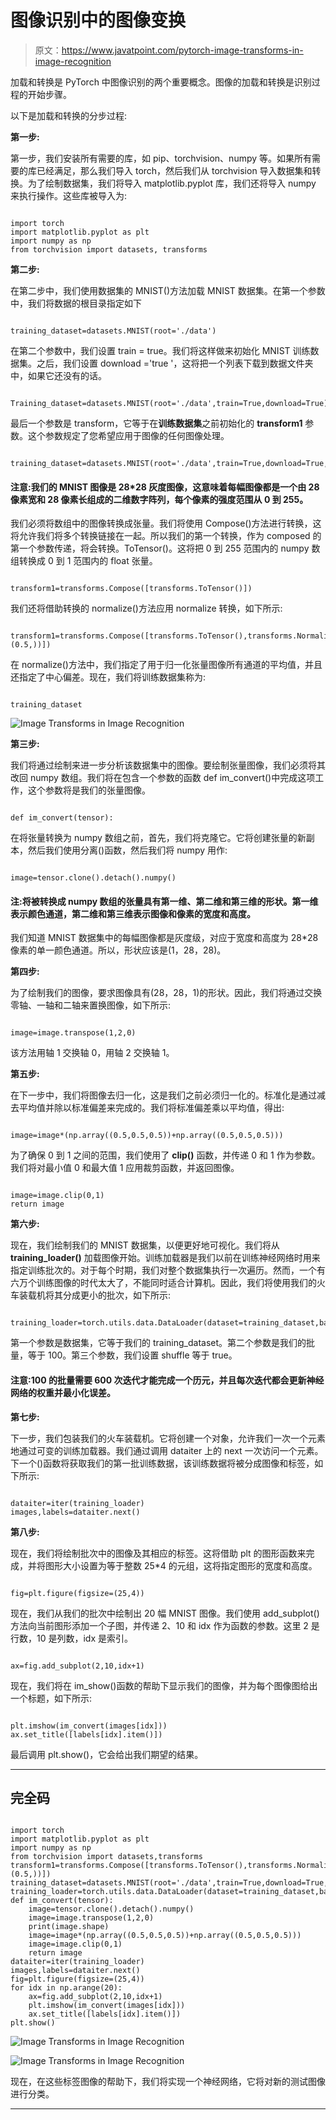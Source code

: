 # 图像识别中的图像变换

> 原文：<https://www.javatpoint.com/pytorch-image-transforms-in-image-recognition>

加载和转换是 PyTorch 中图像识别的两个重要概念。图像的加载和转换是识别过程的开始步骤。

以下是加载和转换的分步过程:

**第一步:**

第一步，我们安装所有需要的库，如 pip、torchvision、numpy 等。如果所有需要的库已经满足，那么我们导入 torch，然后我们从 torchvision 导入数据集和转换。为了绘制数据集，我们将导入 matplotlib.pyplot 库，我们还将导入 numpy 来执行操作。这些库被导入为:

```

import torch
import matplotlib.pyplot as plt
import numpy as np
from torchvision import datasets, transforms

```

**第二步:**

在第二步中，我们使用数据集的 MNIST()方法加载 MNIST 数据集。在第一个参数中，我们将数据的根目录指定如下

```

training_dataset=datasets.MNIST(root='./data') 

```

在第二个参数中，我们设置 train = true。我们将这样做来初始化 MNIST 训练数据集。之后，我们设置 download ='true '，这将把一个列表下载到数据文件夹中，如果它还没有的话。

```

Training_dataset=datasets.MNIST(root='./data',train=True,download=True)  

```

最后一个参数是 transform，它等于在**训练数据集**之前初始化的 **transform1** 参数。这个参数规定了您希望应用于图像的任何图像处理。

```

training_dataset=datasets.MNIST(root='./data',train=True,download=True,transform=transform1)

```

#### 注意:我们的 MNIST 图像是 28*28 灰度图像，这意味着每幅图像都是一个由 28 像素宽和 28 像素长组成的二维数字阵列，每个像素的强度范围从 0 到 255。

我们必须将数组中的图像转换成张量。我们将使用 Compose()方法进行转换，这将允许我们将多个转换链接在一起。所以我们的第一个转换，作为 composed 的第一个参数传递，将会转换。ToTensor()。这将把 0 到 255 范围内的 numpy 数组转换成 0 到 1 范围内的 float 张量。

```

transform1=transforms.Compose([transforms.ToTensor()])

```

我们还将借助转换的 normalize()方法应用 normalize 转换，如下所示:

```

transform1=transforms.Compose([transforms.ToTensor(),transforms.Normalize((0.5,),(0.5,))])

```

在 normalize()方法中，我们指定了用于归一化张量图像所有通道的平均值，并且还指定了中心偏差。现在，我们将训练数据集称为:

```

training_dataset

```

![Image Transforms in Image Recognition](img/29caee3833dd4dc4d54bf095ef9bb078.png)

**第三步:**

我们将通过绘制来进一步分析该数据集中的图像。要绘制张量图像，我们必须将其改回 numpy 数组。我们将在包含一个参数的函数 def im_convert()中完成这项工作，这个参数将是我们的张量图像。

```

def im_convert(tensor):

```

在将张量转换为 numpy 数组之前，首先，我们将克隆它。它将创建张量的新副本，然后我们使用分离()函数，然后我们将 numpy 用作:

```

image=tensor.clone().detach().numpy()

```

#### 注:将被转换成 numpy 数组的张量具有第一维、第二维和第三维的形状。第一维表示颜色通道，第二维和第三维表示图像和像素的宽度和高度。

我们知道 MNIST 数据集中的每幅图像都是灰度级，对应于宽度和高度为 28*28 像素的单一颜色通道。所以，形状应该是(1，28，28)。

**第四步:**

为了绘制我们的图像，要求图像具有(28，28，1)的形状。因此，我们将通过交换零轴、一轴和二轴来置换图像，如下所示:

```

image=image.transpose(1,2,0)  

```

该方法用轴 1 交换轴 0，用轴 2 交换轴 1。

**第五步:**

在下一步中，我们将图像去归一化，这是我们之前必须归一化的。标准化是通过减去平均值并除以标准偏差来完成的。我们将标准偏差乘以平均值，得出:

```

image=image*(np.array((0.5,0.5,0.5))+np.array((0.5,0.5,0.5))) 

```

为了确保 0 到 1 之间的范围，我们使用了 **clip()** 函数，并传递 0 和 1 作为参数。我们将对最小值 0 和最大值 1 应用裁剪函数，并返回图像。

```

image=image.clip(0,1)
return image

```

**第六步:**

现在，我们绘制我们的 MNIST 数据集，以便更好地可视化。我们将从 **training_loader()** 加载图像开始。训练加载器是我们以前在训练神经网络时用来指定训练批次的。对于每个时期，我们对整个数据集执行一次遍历。然而，一个有六万个训练图像的时代太大了，不能同时适合计算机。因此，我们将使用我们的火车装载机将其分成更小的批次，如下所示:

```

training_loader=torch.utils.data.DataLoader(dataset=training_dataset,batch_size=100,shuffle=True) 

```

第一个参数是数据集，它等于我们的 training_dataset。第二个参数是我们的批量，等于 100。第三个参数，我们设置 shuffle 等于 true。

#### 注意:100 的批量需要 600 次迭代才能完成一个历元，并且每次迭代都会更新神经网络的权重并最小化误差。

**第七步:**

下一步，我们包装我们的火车装载机。它将创建一个对象，允许我们一次一个元素地通过可变的训练加载器。我们通过调用 dataiter 上的 next 一次访问一个元素。下一个()函数将获取我们的第一批训练数据，该训练数据将被分成图像和标签，如下所示:

```

dataiter=iter(training_loader)
images,labels=dataiter.next()

```

**第八步:**

现在，我们将绘制批次中的图像及其相应的标签。这将借助 plt 的图形函数来完成，并将图形大小设置为等于整数 25*4 的元组，这将指定图形的宽度和高度。

```

fig=plt.figure(figsize=(25,4))

```

现在，我们从我们的批次中绘制出 20 幅 MNIST 图像。我们使用 add_subplot()方法向当前图形添加一个子图，并传递 2、10 和 idx 作为函数的参数。这里 2 是行数，10 是列数，idx 是索引。

```

ax=fig.add_subplot(2,10,idx+1)

```

现在，我们将在 im_show()函数的帮助下显示我们的图像，并为每个图像图给出一个标题，如下所示:

```

plt.imshow(im_convert(images[idx])) 
ax.set_title([labels[idx].item()])

```

最后调用 plt.show()，它会给出我们期望的结果。

* * *

## 完全码

```

import torch
import matplotlib.pyplot as plt
import numpy as np
from torchvision import datasets,transforms 
transform1=transforms.Compose([transforms.ToTensor(),transforms.Normalize((0.5,),(0.5,))])
training_dataset=datasets.MNIST(root='./data',train=True,download=True,transform=transform1)
training_loader=torch.utils.data.DataLoader(dataset=training_dataset,batch_size=100,shuffle=True)
def im_convert(tensor):
    image=tensor.clone().detach().numpy()
    image=image.transpose(1,2,0)
    print(image.shape)
    image=image*(np.array((0.5,0.5,0.5))+np.array((0.5,0.5,0.5)))
    image=image.clip(0,1)
    return image
dataiter=iter(training_loader)
images,labels=dataiter.next()
fig=plt.figure(figsize=(25,4))
for idx in np.arange(20):
    ax=fig.add_subplot(2,10,idx+1)
    plt.imshow(im_convert(images[idx]))
    ax.set_title([labels[idx].item()])
plt.show()

```

![Image Transforms in Image Recognition](img/f18ec6b96e5641ca16ca0389c8978f4c.png)

![Image Transforms in Image Recognition](img/582d7b968fca0dd87e6bde0d5c559805.png)

现在，在这些标签图像的帮助下，我们将实现一个神经网络，它将对新的测试图像进行分类。

* * *